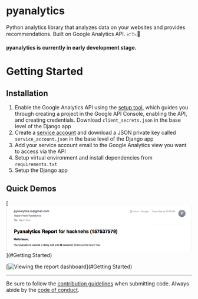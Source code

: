# pyanalytics
Python analytics library that analyzes data on your websites and provides recommendations. Built on Google Analytics API. :chart_with_upwards_trend::chart_with_downwards_trend::rocket:

**pyanalytics is currently in early development stage.**

# Getting Started

## Installation
1. Enable the Google Analytics API using the [setup tool](https://console.developers.google.com/start/api?id=analyticsreporting.googleapis.com&credential=client_key), which guides you through creating a project in the Google API Console, enabling the API, and creating credentials. Download `client_secrets.json` in the base level of the Django app
2. Create a [service account](https://console.developers.google.com/permissions/serviceaccounts) and download a JSON private key called `service_account.json` in the base level of the Django app
3. Add your service account email to the Google Analytics view you want to access via the API
4. Setup virtual environment and install dependencies from `requirements.txt`
5. Setup the Django app

## Quick Demos

[![Receiving spike emails in website sessions](docs/img/spike_email.png)](#Getting Started)

[![Viewing the report dashboard](docs/img/cli_demo.png)](#Getting Started)

---

Be sure to follow the [contribution guidelines](CONTRIBUTING.md) when submitting code. Always abide by the [code of conduct](CODE_OF_CONDUCT.md).
